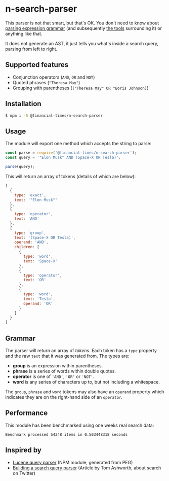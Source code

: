 # n-search-parser

This parser is not that smart, but that's OK. You don't need to know about [parsing expression grammar][1] (and subsequently [the tools][2] surrounding it) or anything like that.

It does not generate an AST, it just tells you what's inside a search query, parsing from left to right.

## Supported features

- Conjunction operators (`AND`, `OR` and `NOT`)
- Quoted phrases (`"Theresa May"`)
- Grouping with parentheses (`("Theresa May" OR "Boris Johnson)`)

## Installation

```sh
$ npm i -S @financial-times/n-search-parser
```

## Usage

The module will export one method which accepts the string to parse:

```js
const parse = require('@financial-times/n-search-parser');
const query = '"Elon Musk" AND (Space-X OR Tesla)';

parse(query);
```

This will return an array of tokens (details of which are below):

```js
[
  {
    type: 'exact',
    text: '"Elon Musk"'
  },
  {
    type: 'operator',
    text: 'AND'
  },
  {
    type: 'group',
    text: '(Space-X OR Tesla)',
    operand: 'AND',
    children: [
      {
        type: 'word',
        text: 'Space-X'
      },
      {
        type: 'operator',
        text: 'OR'
      },
      {
        type: 'word',
        text: 'Tesla',
        operand: 'OR'
      }
    ]
  }
]
```

## Grammar

The parser will return an array of _tokens_. Each token has a `type` property and the raw `text` that it was generated from. The types are:

- **group** is an expression within parentheses.
- **phrase** is a series of words within double quotes.
- **operator** is one of `'AND'`, `'OR'` or `'NOT'`.
- **word** is any series of characters up to, but not including a whitespace.

The `group`, `phrase` and `word` tokens may also have an `operand` property which indicates they are on the right-hand side of an `operator`.

## Performance

This module has been benchmarked using one weeks real search data:

```
Benchmark processed 54348 items in 0.503448318 seconds
```

## Inspired by

- [Lucene query parser][3] (NPM module, generated from PEG)
- [Building a search query parser][4] (Article by Tom Ashworth, about search on Twitter)

[1]: https://en.wikipedia.org/wiki/Parsing_expression_grammar
[2]: http://canopy.jcoglan.com/
[3]: https://github.com/thoward/lucene-query-parser.js
[4]: https://tgvashworth.com/2016/06/27/twitter-search-query-parser.html
